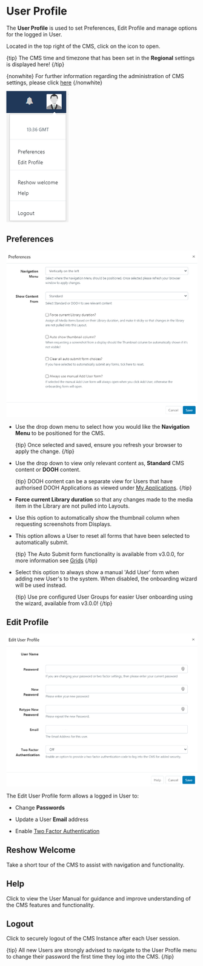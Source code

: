 <!--toc=tour-->

# User Profile

The **User Profile** is used to set Preferences, Edit Profile and manage options for the logged in User.

Located in the top right of the CMS, click on the icon to open.

{tip}
The CMS time and timezone that has been set in the **Regional** settings is displayed here!
{/tip}

{nonwhite}
For further information regarding the administration of CMS settings, please click [here](https://xibo.org.uk/docs/setup/xibo-cms-settings)
{/nonwhite}

![User Profile](img/tour_user_profile.png)

## Preferences

![Preferences](img/v3_tour_profile_preferences.png) 

- Use the drop down menu to select how you would like the **Navigation Menu** to be positioned for the CMS.

  {tip}
  Once selected and saved, ensure you refresh your browser to apply the change.
  {/tip}

- Use the drop down to view only relevant content as, **Standard** CMS content or **DOOH** content.

  {tip}
  DOOH content can be a separate view for Users that have authorised DOOH Applications as viewed under [My Applications](https://xibo.org.uk/manual/en/users_administration.html#my_applications).
  {/tip}

- **Force current Library duration** so that any changes made to the media item in the Library are not pulled into Layouts.

- Use this option to automatically show the thumbnail column when requesting screenshots from Displays.

- This option allows a User to reset all forms that have been selected to automatically submit.

  {tip}
  The Auto Submit form functionality is available from v3.0.0, for more information see [Grids](tour_grids.html)
  {/tip}

- Select this option to always show a manual 'Add User' form when adding new User's to the system. When disabled, the onboarding wizard will be used instead.

  {tip}
  Use pre configured User Groups for easier User onboarding using the wizard, available from v3.0.0!
  {/tip}

## Edit Profile

![Edit Profile](img/v3_tour_edit_profile.png)

The Edit User Profile form allows a logged in User to:

- Change **Passwords**
- Update a User **Email** address

- Enable [Two Factor Authentication](https://xibo.org.uk/manual/en/tour_two_factor_authentication.html) 

## Reshow Welcome

Take a short tour of the CMS to assist with navigation and functionality.

## Help

Click to view the User Manual for guidance and improve understanding of the CMS features and functionality.

## Logout

Click to securely logout of the CMS Instance after each User session.

{tip}
All new Users are strongly advised to navigate to the User Profile menu to change their password the first time they log into the CMS.
{/tip}